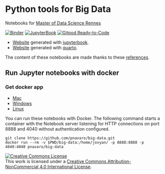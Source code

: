 # Python tools for Big Data

Notebooks for [Master of Data Science Rennes](https://www.sites.univ-rennes2.fr/master-mas/index.html)

[![Binder](https://mybinder.org/badge.svg)](https://mybinder.org/v2/gh/pnavaro/big-data/master)
[![JupyterBook](https://github.com/pnavaro/big-data//workflows/book/badge.svg)](https://github.com/pnavaro/big-data/actions/)
[![Gitpod Ready-to-Code](https://img.shields.io/badge/Gitpod-Ready--to--Code-blue?logo=gitpod)](https://gitpod.io/#https://github.com/pnavaro/big-data)

- [Website](https://pnavaro.github.io/big-data) generated with [jupyterbook](https://jupyterbook.org).
- [Website](https://pnavaro.github.io/big-data/quarto) generated with [quarto](https://quarto.org).

The content of these notebooks are made thanks to these [references](https://pnavaro.github.io/big-data/intro.html).

## Run Jupyter notebooks with docker

### Get docker app
 - [Mac](https://www.docker.com/docker-mac)
 - [Windows](https://www.docker.com/docker-windows)
 - [Linux](https://runnable.com/docker/install-docker-on-linux)

You can run these notebooks with Docker. The following command starts a container with the Notebook 
server listening for HTTP connections on port 8888 and 4040 without authentication configured.

```
git clone https://github.com/pnavaro/big-data.git
docker run --rm -v $PWD/big-data:/home/jovyan/ -p 8888:8888 -p 4040:4040 pnavaro/big-data
```


<a rel="license" href="http://creativecommons.org/licenses/by-nc/4.0/"><img alt="Creative Commons License" style="border-width:0" src="https://i.creativecommons.org/l/by-nc/4.0/88x31.png" /></a><br />This work is licensed under a <a rel="license" href="http://creativecommons.org/licenses/by-nc/4.0/">Creative Commons Attribution-NonCommercial 4.0 International License</a>.
